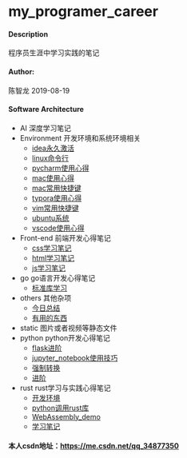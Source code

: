 # my_programer_career

#### Description
程序员生涯中学习实践的笔记

#### Author: 

陈智龙 2019-08-19

#### Software Architecture
- AI 深度学习笔记
- Environment 开发环境和系统环境相关
  - [idea永久激活](./environment/idea永久激活.md)
  - [linux命令行](./environment/linux命令行.md)
  - [pycharm使用心得](./environment/pycharm使用心得.md)
  - [mac使用心得](./environment/mac使用心得.md)
  - [mac常用快捷键](./environment/mac常用快捷键.md)
  - [typora使用心得](./environment/typora使用心得.md)
  - [vim常用快捷键](./environment/vim常用快捷键.md)
  - [ubuntu系统](./environment/ubuntu系统.md)
  - [vscode使用心得](./environment/vscode使用心得.md)
- Front-end 前端开发心得笔记
  - [css学习笔记](./front-end/css学习笔记.md)
  - [html学习笔记](./front-end/html学习笔记.md)
  - [js学习笔记](./front-end/js学习笔记.md)
- go go语言开发心得笔记
  - [标准库学习](./go/标准库学习.md)
- others 其他杂项
  - [今日总结](./others/今日总结.md)
  - [有用的东西](./others/有用的东西.md)
- static 图片或者视频等静态文件
- python python开发心得笔记
  - [flask进阶](./python/flask进阶.md)
  - [jupyter_notebook使用技巧](./python/jupyter_notebook使用技巧.md)
  - [强制转换](./python/强制转换.md)
  - [进阶](./python/进阶.md)
- rust rust学习与实践心得笔记  
  - [开发环境](./rust/开发环境.md)
  - [python调用rust库](./rust/python调用rust库.md)
  - [WebAssembly_demo](./rust/WebAssembly_demo.md)
  - [学习笔记](./rust/学习笔记.md)

#### 本人csdn地址：https://me.csdn.net/qq_34877350



#### 